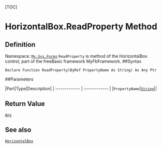 [TOC]
# HorizontalBox.ReadProperty Method

## Definition
Namespace: [`My.Sys.Forms`](My.Sys.Forms.md)
`ReadProperty` is method of the HorizontalBox control, part of the freeBasic framework MyFbFramework.
##Syntax
```freeBasic
Declare Function ReadProperty(ByRef PropertyName As String) As Any Ptr
```

##Parameters

|Part|Type|Description|
| :------------ | :------------ |
|`PropertyName`|[`String`]("https://www.freebasic.net/wiki/KeyPgString")||

## Return Value
[`Any`]("https://www.freebasic.net/wiki/KeyPgAny")
## See also
[`HorizontalBox`](HorizontalBox.md)
